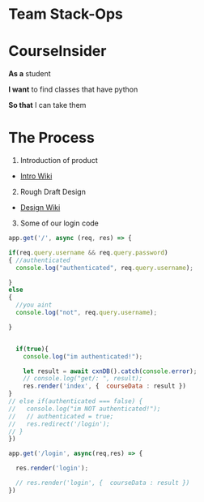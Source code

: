 # Team Stack-Ops

# CourseInsider

**As a** student

**I want** to find classes that have python 

**So that** I can take them

# The Process
1) Introduction of product
 - [Intro Wiki](https://github.com/HubbbaBubbba/StackOps/wiki)
2) Rough Draft Design
 - [Design Wiki](https://github.com/HubbbaBubbba/StackOps/wiki/The-Process)
3) Some of our login code

```javascript
app.get('/', async (req, res) => {

if(req.query.username && req.query.password)   
{ //authenticated
  console.log("authenticated", req.query.username);

}
else
{
  //you aint 
  console.log("not", req.query.username);

}


  if(true){
    console.log("im authenticated!"); 

    let result = await cxnDB().catch(console.error); 
    // console.log("get/: ", result);
    res.render('index', {  courseData : result })
}
// else if(authenticated === false) {
//   console.log("im NOT authenticated!"); 
//   // authenticated = true;
//   res.redirect('/login');
// }
})

app.get('/login', async(req,res) => {

  res.render('login'); 

  // res.render('login', {  courseData : result })
})

```
